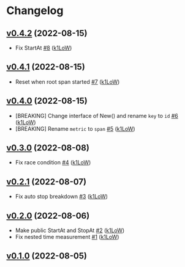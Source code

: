# Changelog

## [v0.4.2](https://github.com/k1LoW/stopw/compare/v0.4.1...v0.4.2) (2022-08-15)

* Fix StartAt [#8](https://github.com/k1LoW/stopw/pull/8) ([k1LoW](https://github.com/k1LoW))

## [v0.4.1](https://github.com/k1LoW/stopw/compare/v0.4.0...v0.4.1) (2022-08-15)

* Reset when root span started [#7](https://github.com/k1LoW/stopw/pull/7) ([k1LoW](https://github.com/k1LoW))

## [v0.4.0](https://github.com/k1LoW/stopw/compare/v0.3.0...v0.4.0) (2022-08-15)

* [BREAKING] Change interface of New() and rename `key` to `id` [#6](https://github.com/k1LoW/stopw/pull/6) ([k1LoW](https://github.com/k1LoW))
* [BREAKING] Rename `metric` to `span` [#5](https://github.com/k1LoW/stopw/pull/5) ([k1LoW](https://github.com/k1LoW))

## [v0.3.0](https://github.com/k1LoW/stopw/compare/v0.2.1...v0.3.0) (2022-08-08)

* Fix race condition [#4](https://github.com/k1LoW/stopw/pull/4) ([k1LoW](https://github.com/k1LoW))

## [v0.2.1](https://github.com/k1LoW/stopw/compare/v0.2.0...v0.2.1) (2022-08-07)

* Fix auto stop breakdown [#3](https://github.com/k1LoW/stopw/pull/3) ([k1LoW](https://github.com/k1LoW))

## [v0.2.0](https://github.com/k1LoW/stopw/compare/v0.1.0...v0.2.0) (2022-08-06)

* Make public StartAt and StopAt [#2](https://github.com/k1LoW/stopw/pull/2) ([k1LoW](https://github.com/k1LoW))
* Fix nested  time measurement [#1](https://github.com/k1LoW/stopw/pull/1) ([k1LoW](https://github.com/k1LoW))

## [v0.1.0](https://github.com/k1LoW/stopw/compare/101cf828c66e...v0.1.0) (2022-08-05)

